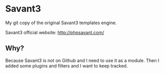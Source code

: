 Savant3
=======

My git copy of the original Savant3 templates engine.

Savant3 official website: http://phpsavant.com/

Why?
----

Because Savant3 is not on Github and I need to use it as a module.
Then I added some plugins and filters and I want to keep tracked.
